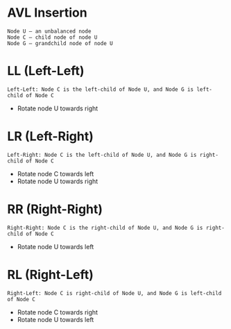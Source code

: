 # AVL Insertion
```
Node U – an unbalanced node
Node C – child node of node U
Node G – grandchild node of node U
```

# LL (Left-Left)
`Left-Left: Node C is the left-child of Node U, and Node G is left-child of Node C`
- Rotate node U towards right

# LR (Left-Right)
`Left-Right: Node C is the left-child of Node U, and Node G is right-child of Node C`

- Rotate node C towards left 
- Rotate node U towards right

# RR (Right-Right)
`Right-Right: Node C is the right-child of Node U, and Node G is right-child of Node C`
- Rotate node U towards left

# RL (Right-Left)
`Right-Left: Node C is right-child of Node U, and Node G is left-child of Node C`
- Rotate node C towards right
- Rotate node U towards left
